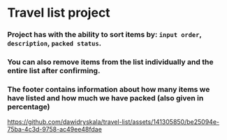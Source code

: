 # Travel list project
### Project has with the ability to sort items by: `input order`, `description`, `packed status`. 
### You can also remove items from the list individually and the entire list after confirming.
### The footer contains information about how many items we have listed and how much we have packed (also given in percentage)


https://github.com/dawidryskala/travel-list/assets/141305850/be25094e-75ba-4c3d-9758-ac49ee48fdae

